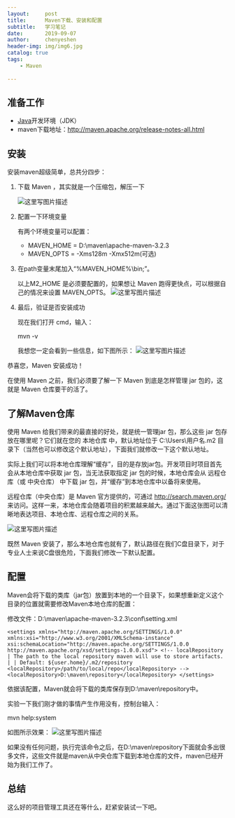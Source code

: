 ```yaml
---
layout:     post
title:      Maven下载、安装和配置
subtitle:   学习笔记
date:       2019-09-07
author:     chenyeshen
header-img: img/img6.jpg
catalog: true
tags:
    - Maven
    
---
```




## 准备工作

- [Java](http://lib.csdn.net/base/javaee)开发环境（JDK）
- maven下载地址：<http://maven.apache.org/release-notes-all.html>

## 安装

安装maven超级简单，总共分四步：

1. 下载 Maven ，其实就是一个压缩包，解压一下

   ![这里写图片描述](http://img.blog.csdn.net/20150430090338173)

2. 配置一下环境变量

   有两个环境变量可以配置：

   - MAVEN_HOME = D:\maven\apache-maven-3.2.3
   - MAVEN_OPTS = -Xms128m -Xmx512m(可选)

3. 在path变量末尾加入“%MAVEN_HOME%\bin;”。

   以上M2_HOME 是必须要配置的，如果想让 Maven 跑得更快点，可以根据自己的情况来设置 MAVEN_OPTS。 
   ![这里写图片描述](http://img.blog.csdn.net/20150430090304711)

4. 最后，验证是否安装成功

   现在我们打开 cmd，输入：

   mvn -v

   我想您一定会看到一些信息，如下图所示： 
   ![这里写图片描述](http://img.blog.csdn.net/20150430090410621)

恭喜您，Maven 安装成功！

在使用 Maven 之前，我们必须要了解一下 Maven 到底是怎样管理 jar 包的，这就是 Maven 仓库要干的活了。

## 了解Maven仓库

使用 Maven 给我们带来的最直接的好处，就是统一管理jar 包，那么这些 jar 包存放在哪里呢？它们就在您的 本地仓库 中，默认地址位于 C:\Users\用户名.m2 目录下（当然也可以修改这个默认地址），下面我们就修改一下这个默认地址。

实际上我们可以将本地仓库理解“缓存”，目的是存放jar包。开发项目时项目首先会从本地仓库中获取 jar 包，当无法获取指定 jar 包的时候，本地仓库会从 远程仓库（或 中央仓库） 中下载 jar 包，并“缓存”到本地仓库中以备将来使用。

远程仓库（中央仓库）是 Maven 官方提供的，可通过 <http://search.maven.org/> 来访问。这样一来，本地仓库会随着项目的积累越来越大。通过下面这张图可以清晰地表达项目、本地仓库、远程仓库之间的关系。

![这里写图片描述](http://img.blog.csdn.net/20150430090440230)

既然 Maven 安装了，那么本地仓库也就有了，默认路径在我们C盘目录下，对于专业人士来说C盘很危险，下面我们修改一下默认配置。

## 配置

Maven会将下载的类库（jar包）放置到本地的一个目录下，如果想重新定义这个目录的位置就需要修改Maven本地仓库的配置：

修改文件：D:\maven\apache-maven-3.2.3\conf\setting.xml

```
<settings xmlns="http://maven.apache.org/SETTINGS/1.0.0" xmlns:xsi="http://www.w3.org/2001/XMLSchema-instance" xsi:schemaLocation="http://maven.apache.org/SETTINGS/1.0.0 http://maven.apache.org/xsd/settings-1.0.0.xsd"> <!-- localRepository | The path to the local repository maven will use to store artifacts. | | Default: ${user.home}/.m2/repository <localRepository>/path/to/local/repo</localRepository> --> <localRepository>D:\maven\repository</localRepository> </settings>
```

依据该配置，Maven就会将下载的类库保存到D:\maven\repository中。

实验一下我们刚才做的事情产生作用没有，控制台输入：

mvn help:system

如图所示效果： 
![这里写图片描述](http://img.blog.csdn.net/20150430090553691)

如果没有任何问题，执行完该命令之后，在D:\maven\repository下面就会多出很多文件，这些文件就是maven从中央仓库下载到本地仓库的文件，maven已经开始为我们工作了。

## 总结

这么好的项目管理工具还在等什么，赶紧安装试一下吧。

 